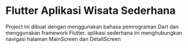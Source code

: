 # Flutter Aplikasi Wisata Sederhana

Project ini dibuat dengan menggunakan bahasa pemrograman Dart dan menggunakan framework Flutter. aplikasi sederhana ini menghubungkan navigasi halaman MainScreen dan DetailScreen
